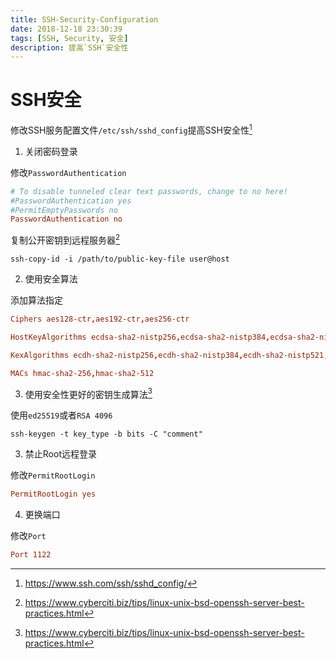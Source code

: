 ```yaml
---
title: SSH-Security-Configuration
date: 2018-12-18 23:30:39
tags: [SSH, Security, 安全]
description: 提高`SSH`安全性
---
```


# SSH安全

修改SSH服务配置文件`/etc/ssh/sshd_config`提高SSH安全性[^1]

1. 关闭密码登录

修改`PasswordAuthentication`

```conf
# To disable tunneled clear text passwords, change to no here!
#PasswordAuthentication yes
#PermitEmptyPasswords no
PasswordAuthentication no
```

复制公开密钥到远程服务器[^2]

```shell
ssh-copy-id -i /path/to/public-key-file user@host
```

2. 使用安全算法

添加算法指定

```conf
Ciphers aes128-ctr,aes192-ctr,aes256-ctr

HostKeyAlgorithms ecdsa-sha2-nistp256,ecdsa-sha2-nistp384,ecdsa-sha2-nistp521,ssh-rsa,ssh-dss

KexAlgorithms ecdh-sha2-nistp256,ecdh-sha2-nistp384,ecdh-sha2-nistp521,diffie-hellman-group-exchange-sha256

MACs hmac-sha2-256,hmac-sha2-512
```

3. 使用安全性更好的密钥生成算法[^2]

使用`ed25519`或者`RSA 4096`

```shell
ssh-keygen -t key_type -b bits -C "comment"
```

3. 禁止Root远程登录

修改`PermitRootLogin`

```conf
PermitRootLogin yes
```

4. 更换端口

修改`Port`

```conf
Port 1122
```

[^1]: https://www.ssh.com/ssh/sshd_config/
[^2]: https://www.cyberciti.biz/tips/linux-unix-bsd-openssh-server-best-practices.html